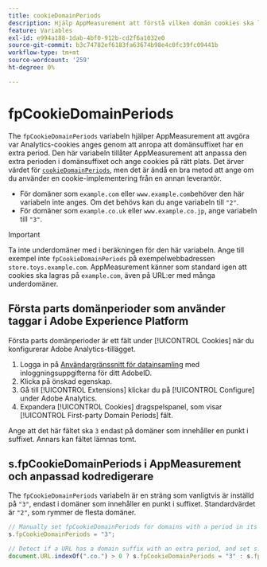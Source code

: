 ```yaml
---
title: cookieDomainPeriods
description: Hjälp AppMeasurement att förstå vilken domän cookies ska lagras i om din domän har en punkt i suffixet.
feature: Variables
exl-id: e994a188-1dab-4bf0-912b-cd2f6a1032e0
source-git-commit: b3c74782ef6183fa63674b98e4c0fc39fc09441b
workflow-type: tm+mt
source-wordcount: '259'
ht-degree: 0%

---
```


# fpCookieDomainPeriods

The `fpCookieDomainPeriods` variabeln hjälper AppMeasurement att avgöra var Analytics-cookies anges genom att anropa att domänsuffixet har en extra period. Den här variabeln tillåter AppMeasurement att anpassa den extra perioden i domänsuffixet och ange cookies på rätt plats. Det ärver värdet för [`cookieDomainPeriods`](cookiedomainperiods.md), men det är ändå en bra metod att ange om du använder en cookie-implementering från en annan leverantör.

* För domäner som `example.com` eller `www.example.com`behöver den här variabeln inte anges. Om det behövs kan du ange variabeln till `"2"`.
* För domäner som `example.co.uk` eller `www.example.co.jp`, ange variabeln till `"3"`.

>[!IMPORTANT]
>
>Ta inte underdomäner med i beräkningen för den här variabeln. Ange till exempel inte `fpCookieDomainPeriods` på exempelwebbadressen `store.toys.example.com`. AppMeasurement känner som standard igen att cookies ska lagras på `example.com`, även på URL:er med många underdomäner.

## Första parts domänperioder som använder taggar i Adobe Experience Platform

Första parts domänperioder är ett fält under [!UICONTROL Cookies] när du konfigurerar Adobe Analytics-tillägget.

1. Logga in på [Användargränssnitt för datainsamling](https://experience.adobe.com/data-collection) med inloggningsuppgifterna för ditt AdobeID.
2. Klicka på önskad egenskap.
3. Gå till [!UICONTROL Extensions] klickar du på [!UICONTROL Configure] under Adobe Analytics.
4. Expandera [!UICONTROL Cookies] dragspelspanel, som visar [!UICONTROL First-party Domain Periods] fält.

Ange att det här fältet ska `3` endast på domäner som innehåller en punkt i suffixet. Annars kan fältet lämnas tomt.

## s.fpCookieDomainPeriods i AppMeasurement och anpassad kodredigerare

The `fpCookieDomainPeriods` variabeln är en sträng som vanligtvis är inställd på `"3"`, endast i domäner som innehåller en punkt i suffixet. Standardvärdet är `"2"`, som rymmer de flesta domäner.

```js
// Manually set fpCookieDomainPeriods for domains with a period in its suffix, such as www.example.co.uk
s.fpCookieDomainPeriods = "3";

// Detect if a URL has a domain suffix with an extra period, and set s.fpCookieDomainPeriods automatically
document.URL.indexOf(".co.") > 0 ? s.fpCookieDomainPeriods = "3" : s.fpCookieDomainPeriods = "2";
```
